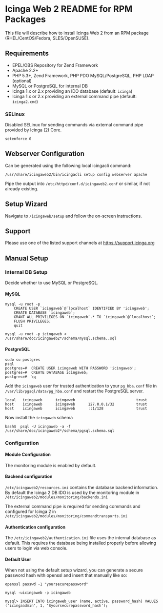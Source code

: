 # Icinga Web 2 README for RPM Packages

This file will describe how to install Icinga Web 2 from an RPM
package (RHEL/CentOS/Fedora, SLES/OpenSUSE).

## Requirements

* EPEL/OBS Repository for Zend Framework
* Apache 2.2+
* PHP 5.3+, Zend Framework, PHP PDO MySQL/PostgreSQL, PHP LDAP (optional)
* MySQL or PostgreSQL for internal DB
* Icinga 1.x or 2.x providing an IDO database (default: `icinga`)
* Icinga 1.x or 2.x providing an external command pipe (default: `icinga2.cmd`)

### SELinux

Disabled SELinux for sending commands via external command pipe
provided by Icinga (2) Core.

    setenforce 0

## Webserver Configuration

Can be generated using the following local icingacli command:

    /usr/share/icingaweb2/bin/icingacli setup config webserver apache

Pipe the output into `/etc/httpd/conf.d/icingaweb2.conf` or similar,
if not already existing.

## Setup Wizard

Navigate to `/icingaweb/setup` and follow the on-screen instructions.


## Support

Please use one of the listed support channels at https://support.icinga.org


## Manual Setup

### Internal DB Setup

Decide whether to use MySQL or PostgreSQL.

#### MySQL

    mysql -u root -p
        CREATE USER `icingaweb`@`localhost` IDENTIFIED BY 'icingaweb';
        CREATE DATABASE `icingaweb`;
        GRANT ALL PRIVILEGES ON `icingaweb`.* TO `icingaweb`@`localhost`;
        FLUSH PRIVILEGES;
        quit

    mysql -u root -p icingaweb < /usr/share/doc/icingaweb2*/schema/mysql.schema..sql

#### PostgreSQL

    sudo su postgres
    psql
    postgres=#  CREATE USER icingaweb WITH PASSWORD 'icingaweb';
    postgres=#  CREATE DATABASE icingaweb;
    postgres=#  \q

Add the `icingaweb` user for trusted authentication to your `pg_hba.conf` file
in `/var/lib/pgsql/data/pg_hba.conf` and restart the PostgreSQL server.

    local   icingaweb      icingaweb                            trust
    host    icingaweb      icingaweb      127.0.0.1/32          trust
    host    icingaweb      icingaweb      ::1/128               trust

Now install the `icingaweb` schema

    bash$  psql -U icingaweb -a -f /usr/share/doc/icingaweb2*/schema/pgsql.schema.sql


### Configuration

#### Module Configuration

The monitoring module is enabled by default.

#### Backend configuration

`/etc/icingaweb2/resources.ini` contains the database backend information.
By default the Icinga 2 DB IDO is used by the monitoring module in
`/etc/icingaweb2/modules/monitoring/backends.ini`

The external command pipe is required for sending commands
and configured for Icinga 2 in
`/etc/icingaweb2/modules/monitoring/commandtransports.ini`

#### Authentication configuration

The `/etc/icingaweb2/authentication.ini` file uses the internal database as
default. This requires the database being installed properly before
allowing users to login via web console.

#### Default User

When not using the default setup wizard, you can generate a secure password hash with openssl
and insert that manually like so:

    openssl passwd -1 "yoursecurepassword"

    mysql -uicingaweb -p icingaweb

    mysql> INSERT INTO icingaweb_user (name, active, password_hash) VALUES ('icingaadmin', 1, '$yoursecurepassword_hash');

